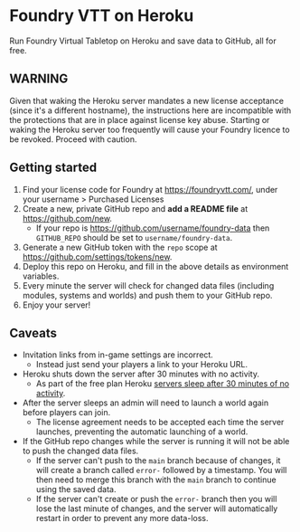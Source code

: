 # Foundry VTT on Heroku

Run Foundry Virtual Tabletop on Heroku and save data to GitHub, all for free.

## WARNING

Given that waking the Heroku server mandates a new license acceptance (since it's a different hostname), the instructions here are incompatible with the protections that are in place against license key abuse. Starting or waking the Heroku server too frequently will cause your Foundry licence to be revoked. Proceed with caution. 

## Getting started

1. Find your license code for Foundry at https://foundryvtt.com/, under your username > Purchased Licenses
1. Create a new, private GitHub repo and **add a README file** at https://github.com/new.
    * If your repo is https://github.com/username/foundry-data then `GITHUB_REPO` should be set to `username/foundry-data`.
1. Generate a new GitHub token with the `repo` scope at https://github.com/settings/tokens/new.
1. Deploy this repo on Heroku, and fill in the above details as environment variables. 
1. Every minute the server will check for changed data files (including modules, systems and worlds) and push them to your GitHub repo.
1. Enjoy your server!

## Caveats

* Invitation links from in-game settings are incorrect.
    - Instead just send your players a link to your Heroku URL.
* Heroku shuts down the server after 30 minutes with no activity.
    - As part of the free plan Heroku [servers sleep after 30 minutes of no activity](https://devcenter.heroku.com/articles/free-dyno-hours#dyno-sleeping).
* After the server sleeps an admin will need to launch a world again before players can join.
    - The license agreement needs to be accepted each time the server launches, preventing the automatic launching of a world.
* If the GitHub repo changes while the server is running it will not be able to push the changed data files.
    - If the server can't push to the `main` branch because of changes, it will create a branch called `error-` followed by a timestamp. You will then need to merge this branch with the `main` branch to continue using the saved data.
    - If the server can't create or push the `error-` branch then you will lose the last minute of changes, and the server will automatically restart in order to prevent any more data-loss.

